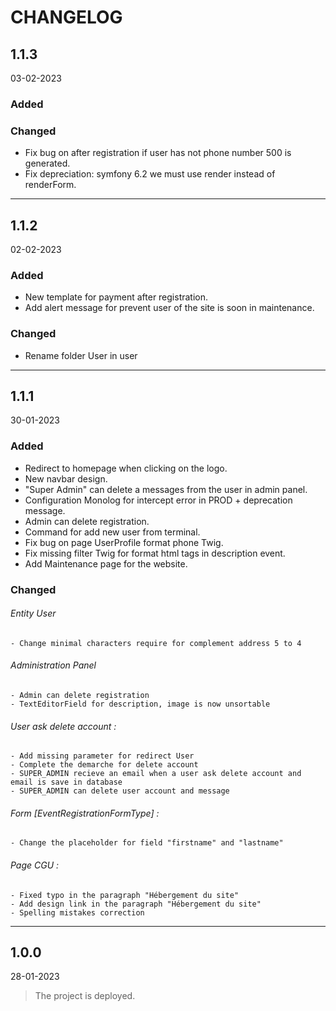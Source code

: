 CHANGELOG
=========

1.1.3
---
03-02-2023

### Added

### Changed

* Fix bug on after registration if user has not phone number 500 is generated.
* Fix depreciation: symfony 6.2 we must use render instead of renderForm.

---

1.1.2
---
02-02-2023

### Added

* New template for payment after registration.
* Add alert message for prevent user of the site is soon in maintenance.

### Changed

* Rename folder User in user 

---

1.1.1
---

30-01-2023

### Added

* Redirect to homepage when clicking on the logo.
* New navbar design.
* "Super Admin" can delete a messages from the user in admin panel.
* Configuration Monolog for intercept error in PROD + deprecation message.
* Admin can delete registration.
* Command for add new user from terminal.
* Fix bug on page UserProfile format phone Twig.
* Fix missing filter Twig for format html tags in description event.
* Add Maintenance page for the website.

### Changed

###### Entity User
    - Change minimal characters require for complement address 5 to 4

###### Administration Panel
    - Admin can delete registration
    - TextEditorField for description, image is now unsortable

###### User ask delete account :
    - Add missing parameter for redirect User
    - Complete the demarche for delete account
    - SUPER_ADMIN recieve an email when a user ask delete account and email is save in database
    - SUPER_ADMIN can delete user account and message

###### Form [EventRegistrationFormType] :
    - Change the placeholder for field "firstname" and "lastname"

###### Page CGU :
    - Fixed typo in the paragraph "Hébergement du site"
    - Add design link in the paragraph "Hébergement du site"
    - Spelling mistakes correction

---

1.0.0 
---

28-01-2023
> The project is deployed.
